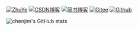 
  [![ZhuYe][zhuyesvg]][zhuye] [![CSDN博客][csdnsvg]][csdn] [![简书博客][jianshusvg]][jianshu] [![Gitee][giteesvg]][gitee] [![Github][githubsvg]][github]

![chenjim's GitHub stats](https://github-readme-stats.vercel.app/api?username=chenjim&show_icons=true)    

<!-- [![Top Langs](https://github-readme-stats.vercel.app/api/top-langs/?username=chenjim)](https://github.com/anuraghazra/github-readme-stats) -->


[csdnsvg]: https://img.shields.io/badge/CSDN-@%E6%B8%85%E9%9C%9C%E4%B9%8B%E8%BE%B0-00ee00.svg
[csdn]: https://blog.csdn.net/CSqingchen

[jianshusvg]: https://img.shields.io/badge/%E7%AE%80%E4%B9%A6-@%E6%B8%85%E9%9C%9C%E4%B9%8B%E8%BE%B0-00ee00.svg
[jianshu]: https://www.jianshu.com/u/4f94142e4275

[giteesvg]: https://img.shields.io/badge/%E7%A0%81%E4%BA%91-@chenjim-00ee00.svg
[gitee]: https://gitee.com/chenjim

[githubsvg]: https://img.shields.io/badge/Github-@chenjim-00ee00.svg
[github]: https://github.com/chenjim

[zhuyesvg]: https://img.shields.io/badge/主页-@h89.cn-00ee00.svg
[zhuye]: https://h89.cn

